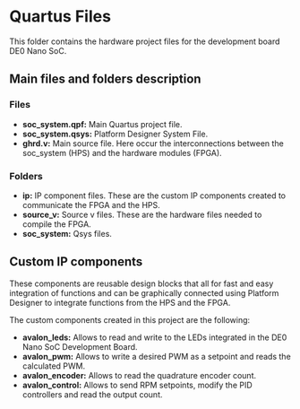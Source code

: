 # Quartus Files

This folder contains the hardware project files for the development board DE0 Nano SoC.

## Main files and folders description

### Files
* **soc_system.qpf:** Main Quartus project file.
* **soc_system.qsys:** Platform Designer System File.
* **ghrd.v:** Main source file. Here occur the interconnections between the soc_system (HPS) and the hardware modules (FPGA).

### Folders
* **ip:** IP component files. These are the custom IP components created to communicate the FPGA and the HPS.
* **source_v:** Source v files. These are the hardware files needed to compile the FPGA.
* **soc_system:** Qsys files.

## Custom IP components
These components are reusable design blocks that all for fast and easy integration of functions and can be graphically connected using Platform Designer to integrate functions from the HPS and the FPGA.

The custom components created in this project are the following:

* **avalon_leds:** Allows to read and write to the LEDs integrated in the DE0 Nano SoC Development Board.
* **avalon_pwm:** Allows to write a desired PWM as a setpoint and reads the calculated PWM.
* **avalon_encoder:** Allows to read the quadrature encoder count.
* **avalon_control:** Allows to send RPM setpoints, modify the PID controllers and read the output count.